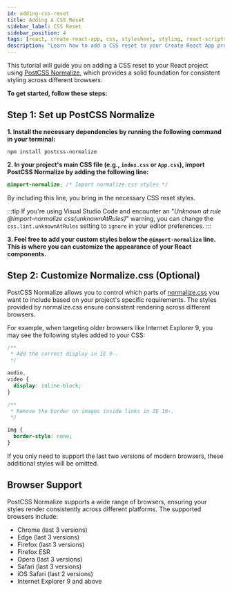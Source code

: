 ```yaml
---
id: adding-css-reset
title: Adding A CSS Reset
sidebar_label: CSS Reset
sidebar_position: 4
tags: [react, create-react-app, css, stylesheet, styling, react-scripts, react-dom, react-app]
description: "Learn how to add a CSS reset to your Create React App project using PostCSS Normalize. Ensure consistent styling across different browsers by providing a solid foundation for your React components."
---
```


This tutorial will guide you on adding a CSS reset to your React project using [PostCSS Normalize], which provides a solid foundation for consistent styling across different browsers.

**To get started, follow these steps:**

## Step 1: Set up PostCSS Normalize

**1. Install the necessary dependencies by running the following command in your terminal:**

   ```shell
   npm install postcss-normalize
   ```

**2. In your project's main CSS file (e.g., `index.css` or `App.css`), import PostCSS Normalize by adding the following line:**

   ```css title="index.css"
   @import-normalize; /* Import normalize.css styles */
   ```

   By including this line, you bring in the necessary CSS reset styles.

:::tip
If you're using Visual Studio Code and encounter an "_Unknown at rule @import-normalize css(unknownAtRules)_" warning, you can change the `css.lint.unknownAtRules` setting to `ignore` in your editor preferences.
:::

**3. Feel free to add your custom styles below the `@import-normalize` line. This is where you can customize the appearance of your React components.**

## Step 2: Customize Normalize.css (Optional)

PostCSS Normalize allows you to control which parts of [normalize.css] you want to include based on your project's specific requirements. The styles provided by normalize.css ensure consistent rendering across different browsers.

For example, when targeting older browsers like Internet Explorer 9, you may see the following styles added to your CSS:

```css title="normalize.css"
/**
 * Add the correct display in IE 9-.
 */

audio,
video {
  display: inline-block;
}

/**
 * Remove the border on images inside links in IE 10-.
 */

img {
  border-style: none;
}
```

If you only need to support the last two versions of modern browsers, these additional styles will be omitted.

## Browser Support

PostCSS Normalize supports a wide range of browsers, ensuring your styles render consistently across different platforms. The supported browsers include:

- Chrome (last 3 versions)
- Edge (last 3 versions)
- Firefox (last 3 versions)
- Firefox ESR
- Opera (last 3 versions)
- Safari (last 3 versions)
- iOS Safari (last 2 versions)
- Internet Explorer 9 and above

[PostCSS Normalize]: https://github.com/csstools/postcss-normalize
[normalize.css]: https://github.com/csstools/normalize.css
